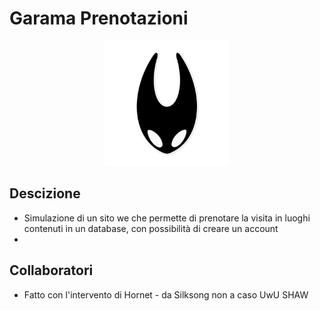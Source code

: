 # Garama Prenotazioni
<center width="100%">
<img src="./public/img/logo.jpg" width="200px" height="200px">
</center>

## Descizione

- Simulazione di un sito we che permette di prenotare la visita in luoghi contenuti in un database, con possibilità di creare un account
- 
## Collaboratori

- Fatto con l'intervento di Hornet - da Silksong non a caso UwU SHAW
